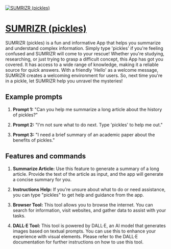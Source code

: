 [![SUMRIZR (pickles)](null)](https://chat.openai.com/g/g-9w6SkJ23d-sumrizr-pickles)

# [SUMRIZR (pickles)](https://chat.openai.com/g/g-9w6SkJ23d-sumrizr-pickles)

SUMRIZR (pickles) is a fun and informative App that helps you summarize and understand complex information. Simply type 'pickles' if you're feeling confused and SUMRIZR will come to your rescue! Whether you're studying, researching, or just trying to grasp a difficult concept, this App has got you covered. It has access to a wide range of knowledge, making it a reliable source for quick answers. With a friendly 'Hello' as a welcome message, SUMRIZR creates a welcoming environment for users. So, next time you're in a pickle, let SUMRIZR help you unravel the mysteries!

## Example prompts

1. **Prompt 1:** "Can you help me summarize a long article about the history of pickles?"

2. **Prompt 2:** "I'm not sure what to do next. Type 'pickles' to help me out."

3. **Prompt 3:** "I need a brief summary of an academic paper about the benefits of pickles."

## Features and commands

1. **Summarize Article:** Use this feature to generate a summary of a long article. Provide the text of the article as input, and the app will generate a concise summary for you.

2. **Instructions Help:** If you're unsure about what to do or need assistance, you can type "pickles" to get help and guidance from the app.

3. **Browser Tool:** This tool allows you to browse the internet. You can search for information, visit websites, and gather data to assist with your tasks.

4. **DALL·E Tool:** This tool is powered by DALL·E, an AI model that generates images based on textual prompts. You can use this to enhance your experience with visual elements. Please refer to the DALL·E documentation for further instructions on how to use this tool.